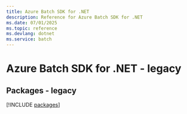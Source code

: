 ```yaml
---
title: Azure Batch SDK for .NET
description: Reference for Azure Batch SDK for .NET
ms.date: 07/01/2025
ms.topic: reference
ms.devlang: dotnet
ms.service: batch
---
```

# Azure Batch SDK for .NET - legacy
## Packages - legacy
[!INCLUDE [packages](batch-index.md)]